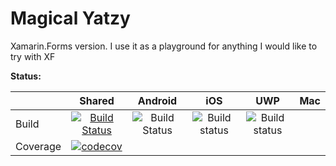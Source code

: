 # Magical Yatzy #

Xamarin.Forms version. I use it as a playground for anything I would like to try with XF

**Status:**

|   |Shared   |Android   |iOS   |UWP   |Mac
|:-|:-:|:-:|:-:|:-:|:-:|
|Build   |[![Build Status](https://dev.azure.com/antonmakarevich/Magical%20Yatzy%20XF/_apis/build/status/anton-makarevich.MagicalYatzyXF?branchName=develop)](https://dev.azure.com/antonmakarevich/Magical%20Yatzy%20XF/_build/latest?definitionId=1?branchName=develop)   |![Build Status](https://build.appcenter.ms/v0.1/apps/f3ea501e-6034-41bc-9bcf-a09f902a2485/branches/develop/badge)   |![Build status](https://build.appcenter.ms/v0.1/apps/b932b5bb-bcd4-4e03-be0b-db4b42878a8a/branches/develop/badge)   |![Build status](https://build.appcenter.ms/v0.1/apps/7d5d1bea-d0c5-409d-9ef5-9337fa29b9b8/branches/develop/badge)   |   |
|Coverage   |[![codecov](https://codecov.io/gh/anton-makarevich/MagicalYatzyXF/branch/develop/graph/badge.svg)](https://codecov.io/gh/anton-makarevich/MagicalYatzyXF)   |   |   |   |   |


